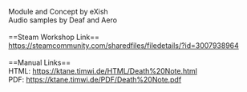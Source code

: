 Module and Concept by eXish<br/>
Audio samples by Deaf and Aero<br/>
<br/>
==Steam Workshop Link==<br/>
https://steamcommunity.com/sharedfiles/filedetails/?id=3007938964<br/>
<br/>
==Manual Links==<br/>
HTML: https://ktane.timwi.de/HTML/Death%20Note.html<br/>
PDF: https://ktane.timwi.de/PDF/Death%20Note.pdf<br/>
